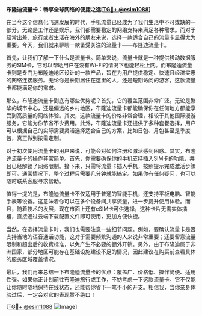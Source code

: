 **布隆迪流量卡：畅享全球网络的便捷之选[[TG💪+ @esim1088](https://t.me/s/esim1088)]**

在当今这个信息化飞速发展的时代，手机流量已经成为了我们生活中不可或缺的一部分。无论是工作还是娱乐，我们都需要稳定的网络支持来满足各种需求。而对于经常出差、旅行或者生活在海外的朋友来说，选择一款适合自己的流量卡显得尤为重要。今天，我们就来聊聊一款备受关注的流量卡——布隆迪流量卡。

首先，让我们了解一下什么是流量卡。简单来说，流量卡就是一种提供移动数据服务的SIM卡，它可以帮助用户在没有Wi-Fi的情况下也能轻松上网。而布隆迪流量卡则是专门为布隆迪地区设计的一款产品，旨在为用户提供稳定、快速且经济实惠的网络连接服务。无论你是长期居住在这里的人，还是短期访问的游客，这款流量卡都能满足你的需求。

那么，布隆迪流量卡到底有哪些优势呢？首先，它的覆盖范围非常广泛。无论是繁华的城市中心，还是偏远的乡村地区，布隆迪流量卡都能确保你在任何地方都能享受到高质量的网络体验。其次，这款流量卡的价格非常合理，相较于其他国际漫游服务，它能为你节省不少费用。此外，布隆迪流量卡还提供了多种套餐选择，用户可以根据自己的实际需要灵活选择适合自己的方案，比如日包、月包甚至是季度包，真正做到按需定制。

对于初次使用流量卡的用户来说，可能会对如何注册和激活感到困惑。其实，布隆迪流量卡的操作非常简单。首先，你需要确保你的手机支持插入SIM卡的功能，并且已经解锁了网络限制。接下来，只需将流量卡插入手机，按照提示完成激活步骤即可。通常情况下，整个过程只需要几分钟就能搞定。如果你有任何疑问，也可以随时联系客服寻求帮助。

值得一提的是，布隆迪流量卡不仅适用于普通的智能手机，还支持平板电脑、智能手表等设备。这意味着你可以在多个设备间共享流量，进一步提升使用体验。而且，随着技术的发展，现在市面上还有eSIM卡可供选择，这种卡片无需实体插槽，直接通过云端下载配置文件即可使用，更加方便快捷。

当然，在选择流量卡时，我们也需要注意一些细节问题。例如，要确认流量卡是否支持当地的语音通话功能，这对于需要频繁沟通的人来说非常重要；还要留意流量限制和超出后的收费标准，以免产生不必要的额外开销。另外，由于布隆迪属于非洲国家，部分地区可能存在基础设施建设不足的情况，因此建议在购买前查看具体的服务区域覆盖情况。

最后，我们再来总结一下布隆迪流量卡的优点：覆盖广、价格低、操作简便、适用性强。如果你正计划前往布隆迪旅行或工作，不妨考虑一下这款流量卡。它不仅能让你随时随地保持在线状态，还能帮你省下一笔不小的开支。相信我，当你亲身体验过后，一定会对它的表现赞不绝口！

[[TG💪+ @esim1088](https://t.me/s/esim1088) ![Image](https://i.postimg.cc/4NQfJmqS/Snipaste-2025-05-13-00-14-12.png)]